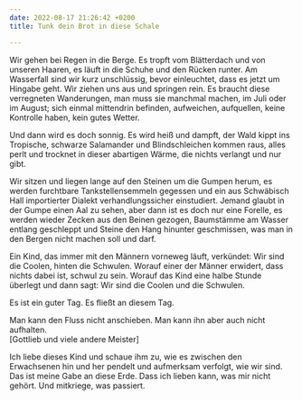 ```yaml
---
date: 2022-08-17 21:26:42 +0200
title: Tunk dein Brot in diese Schale

---
```

Wir gehen bei Regen in die Berge. Es tropft vom Blätterdach und von unseren Haaren, es läuft in die Schuhe und den Rücken runter. Am Wasserfall sind wir kurz unschlüssig, bevor einleuchtet, dass es jetzt um Hingabe geht. Wir ziehen uns aus und springen rein. Es braucht diese verregneten Wanderungen, man muss sie manchmal machen, im Juli oder im August; sich einmal mittendrin befinden, aufweichen, aufquellen, keine Kontrolle haben, kein gutes Wetter. 

Und dann wird es doch sonnig. Es wird heiß und dampft, der Wald kippt ins Tropische, schwarze Salamander und Blindschleichen kommen raus, alles perlt und trocknet in dieser abartigen Wärme, die nichts verlangt und nur gibt.

Wir sitzen und liegen lange auf den Steinen um die Gumpen herum, es werden furchtbare Tankstellensemmeln gegessen und ein aus Schwäbisch Hall importierter Dialekt verhandlungssicher einstudiert. Jemand glaubt in der Gumpe einen Aal zu sehen, aber dann ist es doch nur eine Forelle, es werden wieder Zecken aus den Beinen gezogen, Baumstämme am Wasser entlang geschleppt und Steine den Hang hinunter geschmissen, was man in den Bergen nicht machen soll und darf.

Ein Kind, das immer mit den Männern vorneweg läuft, verkündet: Wir sind die Coolen, hinten die Schwulen. Worauf einer der Männer erwidert, dass nichts dabei ist, schwul zu sein. Worauf das Kind eine halbe Stunde überlegt und dann sagt: Wir sind die Coolen und die Schwulen.

Es ist ein guter Tag. Es fließt an diesem Tag.

Man kann den Fluss nicht anschieben. Man kann ihn aber auch nicht aufhalten.  
\[Gottlieb und viele andere Meister\]

Ich liebe dieses Kind und schaue ihm zu, wie es zwischen den Erwachsenen hin und her pendelt und aufmerksam verfolgt, wie wir sind. Das ist meine Gabe an diese Erde. Dass ich lieben kann, was mir nicht gehört. Und mitkriege, was passiert.